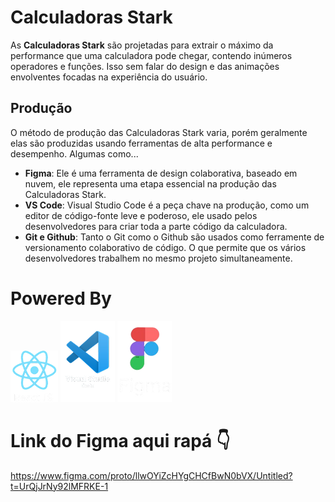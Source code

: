 # Calculadoras Stark

As **Calculadoras Stark** são projetadas para extrair o máximo da performance que uma calculadora pode chegar, contendo inúmeros operadores e funções. Isso sem falar do design e das animações envolventes focadas na experiência do usuário.

## Produção

O método de produção das Calculadoras Stark varia, porém geralmente elas são produzidas usando ferramentas de alta performance e desempenho. Algumas como...

* **Figma**: Ele é uma ferramenta de design colaborativa, baseado em nuvem, ele representa uma etapa essencial na produção das Calculadoras Stark.
* **VS Code**: Visual Studio Code é a peça chave na produção, como um editor de código-fonte leve e poderoso, ele usado pelos desenvolvedores para criar toda a parte código da calculadora.
* **Git e Github**: Tanto o Git como o Github são usados como ferramente de versionamento colaborativo de código. O que permite que os vários desenvolvedores trabalhem no mesmo projeto simultaneamente.

# Powered By

![logo do react](src/components/image.png) 
![logo do VS Code](src/components/image4.png) 
![logo do figma](src/components/image5.png)

# Link do Figma aqui rapá 👇

https://www.figma.com/proto/llwOYiZcHYgCHCfBwN0bVX/Untitled?t=UrQjJrNy92lMFRKE-1



